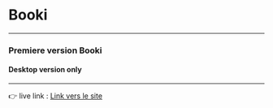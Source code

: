 # Booki
---

### Premiere version Booki 

#### Desktop version only

---

👉 live link : [Link vers le site ](https://maxdnc.github.io/Booki/)

